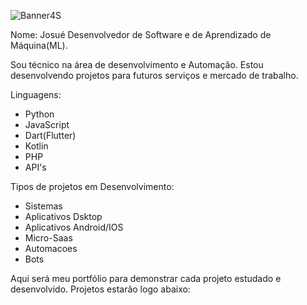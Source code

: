 ![Banner4S](https://github.com/user-attachments/assets/02b2ed4d-4e8c-4a33-813b-f15b9683d030)




Nome: Josué 
Desenvolvedor de Software e de Aprendizado de Máquina(ML).

Sou técnico na área de desenvolvimento e Automação. Estou desenvolvendo projetos para futuros serviços e mercado de trabalho.

Linguagens:

- Python
- JavaScript
- Dart(Flutter)
- Kotlin
- PHP
- API's

Tipos de projetos em Desenvolvimento:

- Sistemas
- Aplicativos Dsktop
- Aplicativos Android/IOS
- Micro-Saas
- Automacoes
- Bots

  
Aqui será meu portfólio para demonstrar cada projeto estudado e desenvolvido.
Projetos estarão logo abaixo:




<!---
joshcode33/joshcode33 is a ✨ special ✨ repository because its `README.md` (this file) appears on your GitHub profile.
You can click the Preview link to take a look at your changes.
--->
